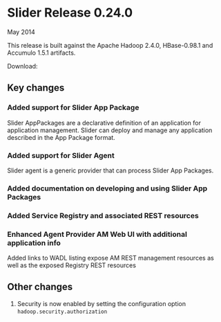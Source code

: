 <!---
   Licensed to the Apache Software Foundation (ASF) under one or more
   contributor license agreements.  See the NOTICE file distributed with
   this work for additional information regarding copyright ownership.
   The ASF licenses this file to You under the Apache License, Version 2.0
   (the "License"); you may not use this file except in compliance with
   the License.  You may obtain a copy of the License at

       http://www.apache.org/licenses/LICENSE-2.0

   Unless required by applicable law or agreed to in writing, software
   distributed under the License is distributed on an "AS IS" BASIS,
   WITHOUT WARRANTIES OR CONDITIONS OF ANY KIND, either express or implied.
   See the License for the specific language governing permissions and
   limitations under the License.
-->
  
# Slider Release 0.24.0

May 2014

This release is built against the Apache Hadoop 2.4.0, HBase-0.98.1
and Accumulo 1.5.1 artifacts. 

Download: []()


## Key changes

### Added support for Slider App Package

Slider AppPackages are a declarative definition of an application for application management. Slider can deploy and manage any application described in the App Package format.


### Added support for Slider Agent

Slider agent is a generic provider that can process Slider App Packages.

### Added documentation on developing and using Slider App Packages

### Added Service Registry and associated REST resources

### Enhanced Agent Provider AM Web UI with additional application info

Added links to WADL listing expose AM REST management resources as well as the exposed Registry REST resources


## Other changes

1. Security is now enabled by setting the configuration option `hadoop.security.authorization`
